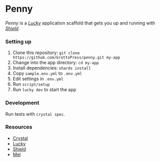 # Penny

*Penny* is a [*Lucky*](https://luckyframework.org) application scaffold that gets you up and running with [*Shield*](https://github.com/grottopress/shield).

### Setting up

1. Clone this repository: `git clone https://github.com/GrottoPress/penny.git my-app`
1. Change into the app directory: `cd my-app`
1. Install dependencies: `shards install`
1. Copy `sample.env.yml` to `.env.yml`
1. Edit settings in `.env.yml`
1. Run `script/setup`
1. Run `lucky dev` to start the app

### Development

Run tests with `crystal spec`.

### Resources

- [Crystal](https://crystal-lang.org)
- [Lucky](https://luckyframework.org)
- [Shield](https://github.com/grottopress/shield)
- [Mel](https://github.com/grottoPress/mel)
